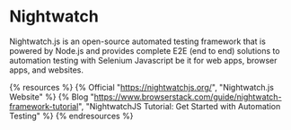 # Nightwatch

Nightwatch.js is an open-source automated testing framework that is powered by Node.js and provides complete E2E (end to end) solutions to automation testing with Selenium Javascript be it for web apps, browser apps, and websites.

{% resources %}
  {% Official "https://nightwatchjs.org/", "Nightwatch.js Website" %}
  {% Blog "https://www.browserstack.com/guide/nightwatch-framework-tutorial", "NightwatchJS Tutorial: Get Started with Automation Testing" %}
{% endresources %}